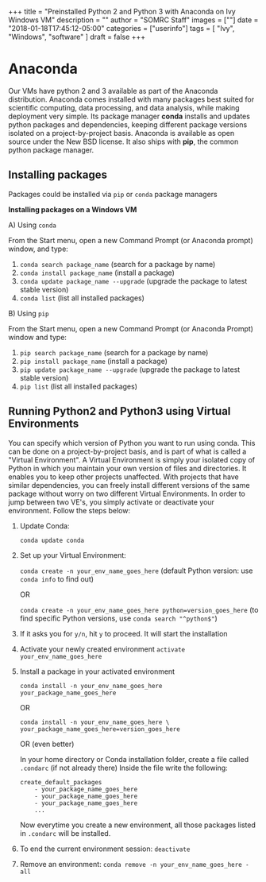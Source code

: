 +++
title = "Preinstalled Python 2 and Python 3 with Anaconda on Ivy Windows VM"
description = ""
author = "SOMRC Staff"
images = [""]
date = "2018-01-18T17:45:12-05:00"
categories = ["userinfo"]
tags = [
    "Ivy", 
    "Windows",
    "software"
]
draft = false
+++

# Anaconda

Our VMs have python 2 and 3 available as part of the Anaconda 
distribution. Anaconda comes installed with many packages best suited 
for scientific computing, data processing, and data analysis, while making deployment
very simple. Its package manager **conda** installs and updates python packages and 
dependencies, keeping different package versions isolated on a project-by-project basis.
Anaconda is available as open source under the New BSD license. It also ships 
with **pip**, the common python package manager. 

## Installing packages 

Packages could be installed via ```pip``` or ```conda``` package managers


**Installing packages on a Windows VM**

A) Using ```conda``` 

From the Start menu, open a new Command Prompt (or Anaconda prompt) window, and type:

1. ```conda search package_name``` (search for a package by name)
2. ```conda install package_name``` (install a package)
3. ```conda update package_name --upgrade``` (upgrade the package to latest stable version)
4. ```conda list``` (list all installed packages)

B) Using ```pip```

From the Start menu, open a new Command Prompt (or Anaconda Prompt) window and type:

1. ```pip search package_name``` (search for a package by name)
2. ```pip install package_name``` (install a package)
3. ```pip update package_name --upgrade``` (upgrade the package to latest stable version)
4. ```pip list``` (list all installed packages)

## Running Python2 and Python3 using Virtual Environments

You can specify which version of Python you want to run using conda. This can be done 
on a project-by-project basis, and is part of what is called a "Virtual Environment". 
A Virtual Environment is simply your isolated copy of Python in which you maintain your
own version of files and directories. It enables you to keep other projects unaffected.
With projects that have similar dependencies, you can freely install different versions
of the same package without worry on two different Virtual Environments. In order to jump
between two VE's, you simply activate or deactivate your environment. Follow the steps below:

1. Update Conda:

	```conda update conda``` 

2.  Set up your Virtual Environment:

	```conda create -n your_env_name_goes_here``` (default Python version: use ```conda info``` to find out)

	OR 

	```conda create -n your_env_name_goes_here python=version_goes_here``` (to find specific Python versions, use ```conda search "^python$"```)

3. If it asks you for ```y/n```, hit ```y``` to proceed. It will start the installation
4. Activate your newly created environment ```activate your_env_name_goes_here```
5. Install a package in your activated environment

	```conda install -n your_env_name_goes_here your_package_name_goes_here```

	OR 

	```conda install -n your_env_name_goes_here \ your_package_name_goes_here=version_goes_here```

	OR (even better)

	In your home directory or Conda installation folder, create a file called ```.condarc``` (if not already there)
	Inside the file write the following:
	```
	create_default_packages
		- your_package_name_goes_here
		- your_package_name_goes_here
		- your_package_name_goes_here
		...
	```
	Now everytime you create a new environment, all those packages listed in ```.condarc``` will be installed.
6. To end the current environment session:
	```deactivate```
7. Remove an environment:
```conda remove -n your_env_name_goes_here -all```